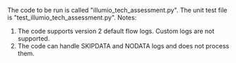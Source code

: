 The code to be run is called "illumio_tech_assessment.py". The unit test file is "test_illumio_tech_assessment.py". 
Notes:
1. The code supports version 2 default flow logs. Custom logs are not supported.
2. The code can handle SKIPDATA and NODATA logs and does not process them.
